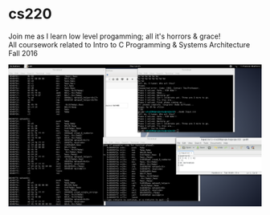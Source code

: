 # cs220
Join me as I learn low level progamming; all it's horrors & grace! <br /> 
All coursework related to Intro to C Programming &amp; Systems Architecture Fall 2016


![alt tag](https://github.com/pwatter1/cs220/blob/master/projects/project2/Screenshot%20-%2010272016%20-%2012:15:37%20PM.png)
